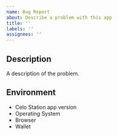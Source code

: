 ```yaml
---
name: Bug Report
about: Describe a problem with this app
title: ''
labels: ''
assignees: ''
---
```


## Description

A description of the problem.

## Environment

- Celo Station app version
- Operating System
- Browser
- Wallet
